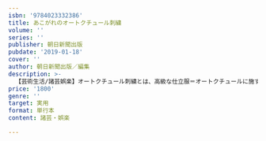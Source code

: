 ```yaml
---
isbn: '9784023332386'
title: あこがれのオートクチュール刺繍
volume: ''
series: ''
publisher: 朝日新聞出版
pubdate: '2019-01-18'
cover: ''
author: 朝日新聞出版／編集
description: >-
  【芸術生活/諸芸娯楽】オートクチュール刺繍とは、高級な仕立服＝オートクチュールに施す煌びやかな刺繍のこと。フランスのアトリエで長年培われてきた技術やアイデア、初心者でも楽しめるようかみ砕き、ていねいにプロセス写真で紹介。レンミッコなど超人気作家４人の競演。
price: '1800'
genre: ''
target: 実用
format: 単行本
content: 諸芸・娯楽

---
```

